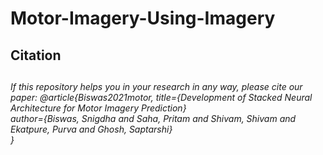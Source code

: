 <h1>Motor-Imagery-Using-Imagery</h1>
<h2>Citation<h2/>
<h6>If this repository helps you in your research in any way, please cite our paper:
  @article{Biswas2021motor,
  title={Development of Stacked Neural Architecture for Motor Imagery Prediction}</br>
  author={Biswas, Snigdha and Saha, Pritam and Shivam, Shivam and Ekatpure, Purva and Ghosh, Saptarshi}</br>
  }
</h6>

